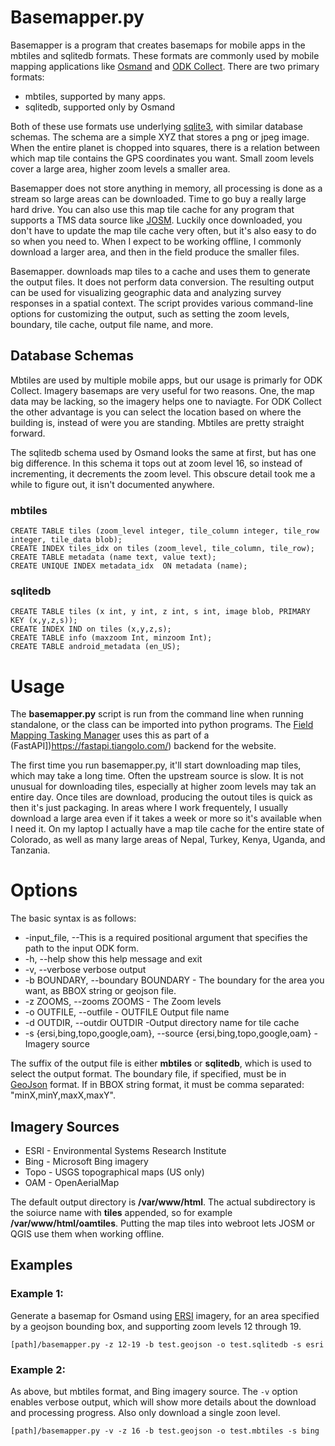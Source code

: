 # Basemapper.py

Basemapper is a program that creates basemaps for mobile apps in the
mbtiles and sqlitedb formats. These formats are commonly used by
mobile mapping applications like [Osmand](https://osmand.net/) and
[ODK Collect](https://docs.getodk.org/collect-intro/). There are two
primary formats:

- mbtiles, supported by many apps.
- sqlitedb, supported only by Osmand

Both of these use formats use underlying
[sqlite3](https://www.sqlite.org/index.html), with similar database
schemas. The schema are a simple XYZ that stores a png or jpeg
image. When the entire planet is chopped into squares, there is a
relation between which map tile contains the GPS coordinates you
want. Small zoom levels cover a large area, higher zoom levels a
smaller area.

Basemapper does not store anything in memory, all processing
is done as a stream so large areas can be downloaded. Time to go buy a
really large hard drive. You can also use this map tile cache for
any program that supports a TMS data source like
[JOSM](https://josm.openstreetmap.de/). Luckily once downloaded,
you don't have to update the map tile cache very often, but it's also
easy to do so when you need to. When I expect to be working offline, I
commonly download a larger area, and then in the field produce the
smaller files.

Basemapper. downloads map tiles to a cache and uses them to generate the
output files. It does not perform data conversion. The resulting
output can be used for visualizing geographic data and analyzing
survey responses in a spatial context. The script provides various
command-line options for customizing the output, such as setting the
zoom levels, boundary, tile cache, output file name, and more.

## Database Schemas

Mbtiles are used by multiple mobile apps, but our usage is primarly
for ODK Collect. Imagery basemaps are very useful for two
reasons. One, the map data may be lacking, so the imagery helps one to
naviagte. For ODK Collect the other advantage is you can select the
location based on where the building is, instead of were you are
standing. Mbtiles are pretty straight forward.

The sqlitedb schema used by Osmand looks the same at first, but has
one big difference. In this schema it tops out at zoom level 16, so
instead of incrementing, it decrements the zoom level. This obscure
detail took me a while to figure out, it isn't documented anywhere.

### mbtiles

    CREATE TABLE tiles (zoom_level integer, tile_column integer, tile_row integer, tile_data blob);
    CREATE INDEX tiles_idx on tiles (zoom_level, tile_column, tile_row);
    CREATE TABLE metadata (name text, value text);
    CREATE UNIQUE INDEX metadata_idx  ON metadata (name);

### sqlitedb

    CREATE TABLE tiles (x int, y int, z int, s int, image blob, PRIMARY KEY (x,y,z,s));
    CREATE INDEX IND on tiles (x,y,z,s);
    CREATE TABLE info (maxzoom Int, minzoom Int);
    CREATE TABLE android_metadata (en_US);

# Usage

The **basemapper.py** script is run from the command line when
running standalone, or the class can be imported into python
programs. The [Field Mapping Tasking
Manager](https://github.com/hotosm/fmtm/wiki) uses this as part of a
(FastAPI])<https://fastapi.tiangolo.com/>) backend for the website.

The first time you run basemapper.py, it'll start downloading map
tiles, which may take a long time. Often the upstream source is
slow. It is not unusual for downloading tiles, especially at higher
zoom levels may tak an entire day. Once tiles are download, producing
the outout tiles is quick as then it's just packaging. In areas where
I work frequentely, I usually download a large area even if it takes a
week or more so it's available when I need it. On my laptop I actually
have a map tile cache for the entire state of Colorado, as well as
many large areas of Nepal, Turkey, Kenya, Uganda, and Tanzania.

# Options

The basic syntax is as follows:

- -input_file, --This is a required positional argument that specifies the path to the input ODK form.
- -h, --help show this help message and exit
- -v, --verbose verbose output
- -b BOUNDARY, --boundary BOUNDARY - The boundary for the area you want, as BBOX string or geojson file.
- -z ZOOMS, --zooms ZOOMS - The Zoom levels
- -o OUTFILE, --outfile - OUTFILE Output file name
- -d OUTDIR, --outdir OUTDIR -Output directory name for tile cache
- -s {ersi,bing,topo,google,oam}, --source {ersi,bing,topo,google,oam} - Imagery source

The suffix of the output file is either **mbtiles** or **sqlitedb**, which is
used to select the output format. The boundary file, if specified, must be in
[GeoJson](https://geojson.org/) format.
If in BBOX string format, it must be comma separated:
"minX,minY,maxX,maxY".

## Imagery Sources

- ESRI - Environmental Systems Research Institute
- Bing - Microsoft Bing imagery
- Topo - USGS topographical maps (US only)
- OAM - OpenAerialMap

The default output directory is **/var/www/html**. The actual
subdirectory is the soiurce name with **tiles** appended, so for
example **/var/www/html/oamtiles**. Putting the map tiles into webroot
lets JOSM or QGIS use them when working offline.

## Examples

### **Example 1:**

Generate a basemap for Osmand using
[ERSI](https://www.esri.com/en-us/home) imagery, for an area
specified by a geojson bounding box, and supporting zoom levels 12
through 19.

    [path]/basemapper.py -z 12-19 -b test.geojson -o test.sqlitedb -s esri

### **Example 2:**

As above, but mbtiles format, and Bing imagery source. The `-v` option
enables verbose output, which will show more details about the
download and processing progress. Also only download a single zoon
level.

    [path]/basemapper.py -v -z 16 -b test.geojson -o test.mbtiles -s bing
